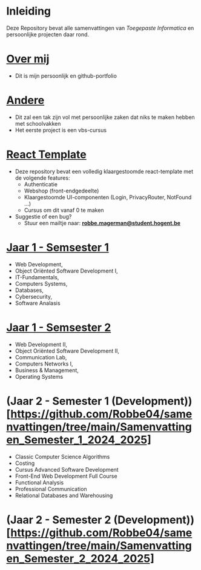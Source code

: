 # Inleiding
Deze Repository bevat alle samenvattingen van _Toegepaste Informatica_ en persoonlijke projecten daar rond.

# **[Over mij](https://robbe04.github.io/)**
* Dit is mijn persoonlijk en github-portfolio

# **[Andere](https://github.com/Robbe04/samenvattingen/tree/main/Andere)**
* Dit zal een tak zijn vol met persoonlijke zaken dat niks te maken hebben met schoolvakken
* Het eerste project is een vbs-cursus

# **[React Template](https://github.com/Robbe04/react-template)**
* Deze repository bevat een volledig klaargestoomde react-template met de volgende features:
   * Authenticatie
   * Webshop (front-endgedeelte)
   * Klaargestoomde UI-componenten (Login, PrivacyRouter, NotFound ...)
   * Cursus om dit vanaf 0 te maken
* Suggestie of een bug?
   * Stuur een mailtje naar: **robbe.magerman@student.hogent.be**

 # **[Jaar 1 - Semsester 1](https://github.com/Robbe04/samenvattingen/tree/main/Samenvattingen_Semester_1_2023_2024)**  
 - Web Development,  
 - Object Oriënted Software Development I,   
 - IT-Fundamentals,   
 - Computers Systems,   
 - Databases,   
 - Cybersecurity,   
 - Software Analasis
    
 # **[Jaar 1 - Semsester 2](https://github.com/Robbe04/samenvattingen/tree/main/Samenvattingen_Semester_2_2023_2024)**  
 - Web Development II,   
 - Object Oriënted Software Development II,   
 - Communication Lab,   
 - Computers Networks I,   
 - Business & Management,   
 - Operating Systems

# **(Jaar 2 - Semester 1 (Development))[https://github.com/Robbe04/samenvattingen/tree/main/Samenvattingen_Semester_1_2024_2025]**
- Classic Computer Science Algorithms
- Costing
- Cursus Advanced Software Development
- Front-End Web Development Full Course
- Functional Analysis
- Professional Communication
- Relational Databases and Warehousing

# **(Jaar 2 - Semester 2 (Development))[https://github.com/Robbe04/samenvattingen/tree/main/Samenvattingen_Semester_2_2024_2025]**


